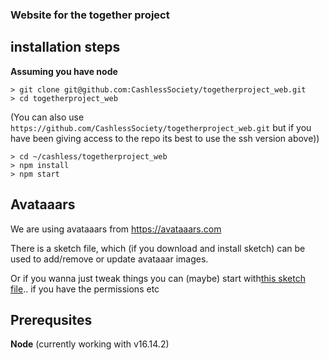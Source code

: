 ### Website for the together project


## installation steps 

**Assuming you have node**

```
> git clone git@github.com:CashlessSociety/togetherproject_web.git
> cd togetherproject_web
```
(You can also use `https://github.com/CashlessSociety/togetherproject_web.git` but if you have been giving access to the repo its best to use the ssh version above))

```
> cd ~/cashless/togetherproject_web
> npm install
> npm start 
```

## Avataaars 

We are using avataaars from https://avataaars.com

There is a sketch file, which (if you download and install sketch) can be used to add/remove or update avataaar images.

Or if you wanna just tweak things you can (maybe) start with[this sketch file](https://sketch.com/s/ddf3016e-b669-4d6e-93f1-72e7f82533b7).. if you have the permissions etc

## Prerequsites 

**Node**
(currently working with v16.14.2)
